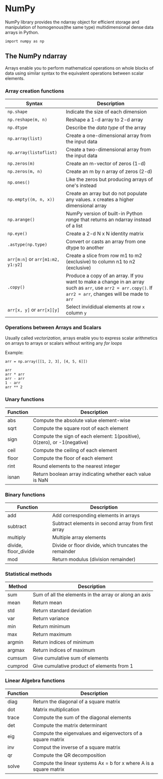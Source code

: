 # NumPy

NumPy library provides the ndarray object for efficient storage and manipulation of homogenous(the same type) multidimensional 
dense data arrays in Python.

  ```
  import numpy as np
  ```

## The NumPy ndarray

Arrays enable you to perform mathematical operations on whole blocks of data using similar syntax to the equivalent operations between
scalar elements.

### Array creation functions
| Syntax | Description|
| --- | --- |
| `np.shape` | Indicate the size of each dimension |
| `np.reshape(m, n)` | Reshape a 1-d array to 2-d array |
| `np.dtype` | Describe the *data type* of the array |
| `np.array(list)` | Create a one-dimensional array from the input data |
| `np.array(listoflist)` | Create a two-dimensional array from the input data |
| `np.zeros(m)` | Create an m-vector of zeros (1-d) |
| `np.zeros(m, n)` | Create an m by n array of zeros (2-d) |
| `np.ones()` | Like the zeros but producing arrays of one's instead |
| `np.empty((m, n, x))` | Create an array but do not populate any values. x creates a higher dimensional array |
| `np.arange()` | NumPy version of built-in Python *range* that returns an ndarray instead of a list |
| `np.eye()` | Create a 2-d N x N identity matrix |
| `.astype(np.type)` | Convert or casts an array from one dtype to another |
| `arr[m:n]` or `arr[m1:m2, y1:y2]` | Create a slice from row m1 to m2 (exclusive) to column n1 to n2 (exclusive) |
| `.copy()` | Produce a copy of an array. If you want to make a change in an array such as `arr`, use `arr2 = arr.copy()`. If `arr2 = arr`, changes will be made to `arr` |
| `arr[x, y]` or `arr[x][y]` | Select invididual elements at row `x` column `y` |

### Operations between Arrays and Scalars

Usually called *vectorization*, arrays enable you to express scalar arithmetics on arrays to arrays or scalars without writing any *for loops*

Example:
  ```
  arr = np.array([[1, 2, 3], [4, 5, 6]])
  
  arr
  arr * arr
  arr - arr
  1 - arr
  arr ** 2
  ```
### Unary functions

| Function | Description |
| --- | --- |
| abs | Compute the absolute value element-wise |
| sqrt | Compute the square root of each element |
| sign | Compute the sign of each element: 1(positive), 0(zero), or -1(negative) |
| ceil | Compute the ceiling of each element |
| floor | Compute the floor of each element |
| rint | Round elements to the nearest integer |
| isnan | Return boolean array indicating whether each value is NaN |

### Binary functions

| Function | Description |
| --- | --- |
| add | Add corresponding elements in arrays |
| subtract | Subtract elements in second array from first array |
| multiply | Multiple array elements |
| divide, floor_divide | Divide or floor divide, which truncates the remainder |
| mod | Return modulus (division remainder) |

### Statistical methods

| Method | Description |
| --- | --- |
| sum | Sum of all the elements in the array or along an axis |
| mean | Return mean |
| std | Return standard deviation |
| var | Return variance |
| min | Return minimum |
| max | Return maximum |
| argmin | Return indices of minimum |
| argmax | Return indices of maximum |
| cumsum | Give cumulative sum of elements |
| cumprod | Give cumulative product of elements from 1 |

### Linear Algebra functions

| Function | Description |
| --- | --- |
| diag | Return the diagonal of a square matrix |
| dot | Matrix multiplication |
| trace | Compute the sum of the diagonal elements |
| det | Compute the matrix determinant |
| eig | Compute the eigenvalues and eigenvectors of a square matrix |
| inv | Comput the inverse of a square matrix |
| qr | Compute the QR decomposition |
| solve | Compute the linear systems Ax = b for x where A is a square matrix |
